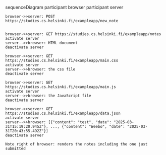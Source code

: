 sequenceDiagram
    participant browser
    participant server

    browser->>server: POST https://studies.cs.helsinki.fi/exampleapp/new_note
	

    browser->>server: GET https://studies.cs.helsinki.fi/exampleapp/notes
    activate server
    server-->>browser: HTML document
    deactivate server

    browser->>server: GET https://studies.cs.helsinki.fi/exampleapp/main.css
    activate server
    server-->>browser: the css file
    deactivate server

    browser->>server: GET https://studies.cs.helsinki.fi/exampleapp/main.js
    activate server
    server-->>browser: the JavaScript file
    deactivate server

    browser->>server: GET https://studies.cs.helsinki.fi/exampleapp/data.json
    activate server
    server-->>browser: [{"content": "test", "date": "2025-03-31T15:19:20.945Z"}, ..., {"content": "Weebo", "date": "2025-03-31T20:43:55.492Z"}]
    deactivate server

    Note right of browser: renders the notes including the one just submitted
